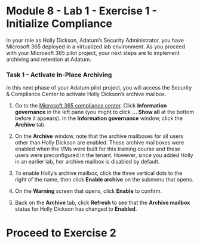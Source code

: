 # Module 8 - Lab 1 - Exercise 1 - Initialize Compliance 

In your role as Holly Dickson, Adatum’s Security Administrator, you have Microsoft 365 deployed in a virtualized lab environment. As you proceed with your Microsoft 365 pilot project, your next steps are to implement archiving and retention at Adatum.  

### Task 1 – Activate In-Place Archiving

In this next phase of your Adatum pilot project, you will access the Security & Compliance Center to activate Holly Dickson’s archive mailbox.   

1. Go to the [Microsoft 365 compliance center](https://compliance.microsoft.com/). Click **Information governance** in the left pane (you might to click **... Show all** at the bottom before it appears). In the **Information governance** window, click the **Archive** tab. 

3. On the **Archive** window, note that the archive mailboxes for all users other than Holly Dickson are enabled. These archive mailboxes were enabled when the VMs were built for this training course and these users were preconfigured in the tenant. However, since you added Holly in an earlier lab, her archive mailbox is disabled by default.

4. To enable Holly’s archive mailbox, click the three vertical dots to the right of the name, then click **Enable archive** on the submenu that opens. 

5. On the **Warning** screen that opens, click **Enable** to confirm. 

1. Back on the **Archive** tab, click **Refresh** to see that the **Archive mailbox** status for Holly Dickson has changed to **Enabled**.

# Proceed to Exercise 2
